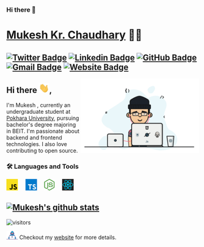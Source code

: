 ### Hi there 👋

<!--
**mukezhz/mukezhz** is a ✨ _special_ ✨ repository because its `README.md` (this file) appears on your GitHub profile.

Here are some ideas to get you started:

- 🔭 I’m currently working on ...
- 🌱 I’m currently learning ...
- 👯 I’m looking to collaborate on ...
- 🤔 I’m looking for help with ...
- 💬 Ask me about ...
- 📫 How to reach me: ...
- 😄 Pronouns: ...
- ⚡ Fun fact: ...
-->



# [Mukesh Kr. Chaudhary](http://mukeshkchaudhary.com.np/) 👨‍💻
[![Twitter Badge](https://img.shields.io/badge/-@mukezhz-1ca0f1?style=flat-square&labelColor=1ca0f1&logo=twitter&logoColor=white&link=https://twitter.com/mukezhz)](https://twitter.com/mukezhz) [![Linkedin Badge](https://img.shields.io/badge/-mukezhz-blue?style=flat-square&logo=Linkedin&logoColor=white&link=https://www.linkedin.com/in/mukezhz/)](https://www.linkedin.com/in/mukezhz/)
[![GitHub Badge](https://img.shields.io/badge/-@mukezhz-%23181717?style=flat-square&logo=github)](https://github.com/mukezhz)
[![Gmail Badge](https://img.shields.io/badge/-mukezhz@gmail.com-c14438?style=flat-square&logo=Gmail&logoColor=white&link=mailto:mukezhz@gmail.com)](mailto:mukezhz@gmail.com)
[![Website Badge](https://img.shields.io/website?color=0ab9e6&style=flat-square&up_message=mukeshkchaudhary.com.np&url=http%3A%2F%2Fmukeshkchaudhary.com.np%2F)](http://mukeshkchaudhary.com.np)
---


<p>
 <img align="right" src="https://raw.githubusercontent.com/adarshaacharya/adarshaacharya/master/assets/programmer.gif" width="310px alt="programmergif">
</p>


## Hi there <img src="https://raw.githubusercontent.com/adarshaacharya/adarshaacharya/master/assets/wave.gif" width="27px">,

I'm Mukesh , currently an undergraduate student at [Pokhara University](http://www.pu.edu.np/), pursuing bachelor's degree majoring in BEIT. I'm passionate about backend and frontend technologies. I also love contributing to open source.



### 🛠 Languages and Tools 
  <img height="30" src="https://raw.githubusercontent.com/adarshaacharya/adarshaacharya/master/assets/javascript.svg"> &nbsp; &nbsp;
  <img height="30" src="https://raw.githubusercontent.com/adarshaacharya/adarshaacharya/master/assets/typescript.svg"> &nbsp; &nbsp;
  <img height="30" src="https://raw.githubusercontent.com/adarshaacharya/adarshaacharya/master/assets/nodejs.svg"> &nbsp; &nbsp;
  <img height="30" src="https://raw.githubusercontent.com/adarshaacharya/adarshaacharya/master/assets/react.svg"> &nbsp; &nbsp; 
<br/> 

[![Mukesh's github stats](https://github-readme-stats.vercel.app/api?username=mukezhz&show_icons=true&theme=algolia&include_all_commits=true)](https://github.com/anuraghazra/github-readme-stats)
---

![visitors](https://visitor-badge.laobi.icu/badge?page_id=mukezhz.mukezhz&title=Profile%20views) 

 <img src="https://raw.githubusercontent.com/adarshaacharya/adarshaacharya/master/assets/developer.gif" width="30px"> Checkout my [website](http://mukeshkchaudhary.com.np) for more details. 
